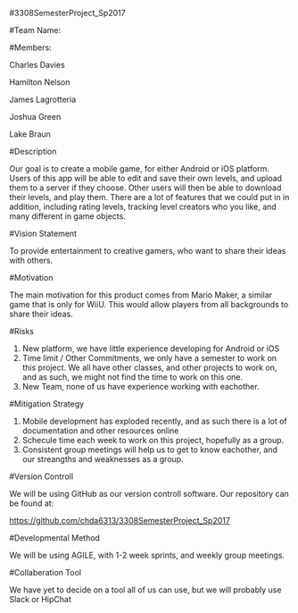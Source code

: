 #3308SemesterProject_Sp2017

#Team Name:

#Members:

Charles Davies

Hamilton Nelson

James Lagrotteria

Joshua Green

Lake Braun


#Description

Our goal is to create a mobile game, for either Android or iOS platform. Users of this app will be able to edit and save their own levels, and upload them to a server if they choose. Other users will then be able to download their levels, and play them. There are a lot of features that we could put in in addition, including rating levels, tracking level creators who you like, and many different in game objects.

#Vision Statement

To provide entertainment to creative gamers, who want to share their ideas with others.

#Motivation

The main motivation for this product comes from Mario Maker, a similar game that is only for WiiU. This would allow players from all backgrounds to share their ideas.

#Risks

1. New platform, we have little experience developing for Android or iOS
2. Time limit / Other Commitments, we only have a semester to work on this project. We all have other classes, and other projects to work on, and as such, we might not find the time to work on this one.
3. New Team, none of us have experience working with eachother.

#Mitigation Strategy

1. Mobile development has exploded recently, and as such there is a lot of documentation and other resources online
2. Schecule time each week to work on this project, hopefully as a group.
3. Consistent group meetings will help us to get to know eachother, and our streangths and weaknesses as a group.

#Version Controll

We will be using GitHub as our version controll software. Our repository can be found at:

https://github.com/chda6313/3308SemesterProject_Sp2017

#Developmental Method

We will be using AGILE, with 1-2 week sprints, and weekly group meetings.

#Collaberation Tool

We have yet to decide on a tool all of us can use, but we will probably use Slack or HipChat 
